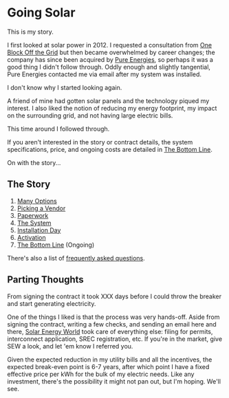 <!-- title: Going Solar -->
<!-- categories: howto,essay -->
<!-- tags: solar -->
<!-- published: 2014-12-07T15:52:00-05:00 -->
<!-- updated: 2014-12-17T15:52:00-05:00 -->
<!-- summary: A multi-part essay about my experience buying and installing solar panels on my roof. -->

# Going Solar

This is my story.

I first looked at solar power in 2012. I requested a consultation from [One Block Off the Grid](http://en.wikipedia.org/wiki/One_Block_Off_the_Grid) but then became overwhelmed by career changes; the company has since been acquired by [Pure Energies](http://pureenergies.com/), so perhaps it was a good thing I didn't follow through. Oddly enough and slightly tangential, Pure Energies contacted me via email after my system was installed.

I don't know why I started looking again.

A friend of mine had gotten solar panels and the technology piqued my interest. I also liked the notion of reducing my energy footprint, my impact on the surrounding grid, and not having large electric bills.

This time around I followed through.

If you aren't interested in the story or contract details, the system specifications, price, and ongoing costs are detailed in [The Bottom Line](/v2/solar/solar-ongoing.html).

On with the story...

## The Story

1. [Many Options](/v2/solar/solar-options.html)
2. [Picking a Vendor](/v2/solar/solar-vendors.html)
3. [Paperwork](/v2/solar/solar-paperwork.html)
4. [The System](/v2/solar/solar-system.html)
5. [Installation Day](/v2/solar/solar-installation.html)
6. [Activation](/v2/solar/solar-activation.html)
7. [The Bottom Line](/v2/solar/solar-ongoing.html) (Ongoing)

There's also a list of [frequently asked questions](/v2/solar/solar-faq.html).

## Parting Thoughts

From signing the contract it took XXX days before I could throw the breaker and start generating electricity.

One of the things I liked is that the process was very hands-off. Aside from signing the contract, writing a few checks, and sending an email here and there, [Solar Energy World](http://www.solarenergyworld.com/) took care of everything else: filing for permits, interconnect application, SREC registration, etc. If you're in the market, give SEW a look, and let 'em know I referred you.

Given the expected reduction in my utility bills and all the incentives, the expected break-even point is 6-7 years, after which point I have a fixed effective price per kWh for the bulk of my electric needs. Like any investment, there's the possibility it might not pan out, but I'm hoping. We'll see.
